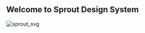 ## Welcome to Sprout Design System

![sprout_svg](https://jefmari.github.io/sprout/assets/images/logo/sprout.svg "Optional Title")
